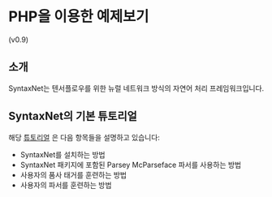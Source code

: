 # PHP을 이용한 예제보기

\(v0.9\)

## 소개 <a id="undefined"></a>

SyntaxNet는 텐서플로우를 위한 뉴럴 네트워크 방식의 자연어 처리 프레임워크입니다.

## SyntaxNet의 기본 튜토리얼 <a id="syntaxnet"></a>

해당 [튜토리얼](https://github.com/tensorflow/models/tree/master/syntaxnet#installation) 은 다음 항목들을 설명하고 있습니다:

* SyntaxNet를 설치하는 방법
* SyntaxNet 패키지에 포함된 Parsey McParseface 파서를 사용하는 방법
* 사용자의 품사 태거를 훈련하는 방법
* 사용자의 파서를 훈련하는 방법


